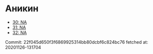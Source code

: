 # Аникин
- [30: NA](30.md)
- [31: NA](31.md)
- [32: NA](32.md)

Commit: 22f045d650f3f6869925314bb80dcbf6c824bc76
 fetched at: 20201126-131704
